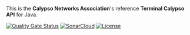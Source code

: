 This is the **Calypso Networks Association**'s reference **Terminal Calypso API** for Java.


[![Quality Gate Status](https://sonarcloud.io/api/project_badges/measure?project=eclipse_keyple-service-java-lib&metric=alert_status)](https://sonarcloud.io/dashboard?id=eclipse_keyple-service-java-lib)
[![SonarCloud](https://sonarcloud.io/images/project_badges/sonarcloud-white.svg)](https://sonarcloud.io/dashboard?id=eclipse_keyple-service-java-lib)
[![License](https://img.shields.io/badge/License-EPL%202.0-green.svg)](https://opensource.org/licenses/EPL-2.0)
